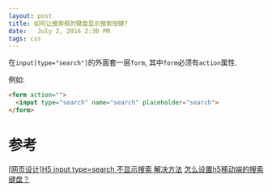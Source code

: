 ```yaml
---
layout: post
title: 如何让搜索框的键盘显示搜索按键?
date:   July 2, 2016 2:30 PM
tags: css
---
```


在`input[type="search"]`的外面套一层`form`, 其中`form`必须有`action`属性.

例如:

```html
<form action="">
  <input type="search" name="search" placeholder="search">
</form>
```

# 参考
[[网页设计]H5 input type=search 不显示搜索 解决方法](http://www.shaoqun.com/a/141396.aspx)
[怎么设置h5移动端的搜索键盘？](https://segmentfault.com/q/1010000002720680)
